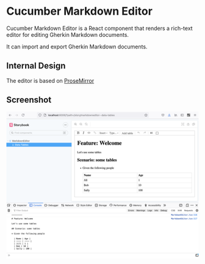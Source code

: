 # Cucumber Markdown Editor

Cucumber Markdown Editor is a React component that renders a rich-text editor for editing Gherkin Markdown documents.

It can import and export Gherkin Markdown documents.

## Internal Design

The editor is based on [ProseMirror](https://prosemirror.net/)

## Screenshot

![Markdown Editor](images/markdown-editor.png)
